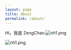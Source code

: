 ```yaml
---
layout: page
title: About
permalink: /about/
---
```


Hi，我是 ZengChao.![nh1.png](https://i.loli.net/2020/07/21/12P8jOCu54cbiK6.png#pic_center)

![nh1.png](https://i.loli.net/2020/07/21/12P8jOCu54cbiK6.png)


